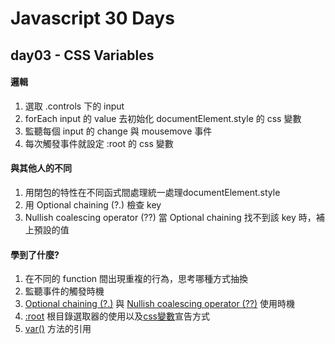 # Javascript 30 Days

## day03 - CSS Variables

#### 邏輯

1. 選取 .controls 下的 input
2. forEach input 的 value 去初始化 documentElement.style 的 css 變數
3. 監聽每個 input 的 change 與 mousemove 事件
4. 每次觸發事件就設定 :root 的 css 變數


#### 與其他人的不同

1. 用閉包的特性在不同函式間處理統一處理documentElement.style
2. 用 Optional chaining (?.) 檢查 key
3. Nullish coalescing operator (??) 當 Optional chaining 找不到該 key 時，補上預設的值

#### 學到了什麼?

1. 在不同的 function 間出現重複的行為，思考哪種方式抽換
2. 監聽事件的觸發時機
3. [Optional chaining (?.)](https://developer.mozilla.org/en-US/docs/Web/JavaScript/Reference/Operators/Optional_chaining) 與 [Nullish coalescing operator (??)](https://developer.mozilla.org/en-US/docs/Web/JavaScript/Reference/Operators/Nullish_coalescing_operator) 使用時機
4. [:root](https://developer.mozilla.org/zh-CN/docs/Web/CSS/:root) 根目錄選取器的使用以及[css變數](https://developer.mozilla.org/en-US/docs/Web/CSS/--*)宣告方式
5. [var()](https://developer.mozilla.org/en-US/docs/Web/CSS/var()) 方法的引用